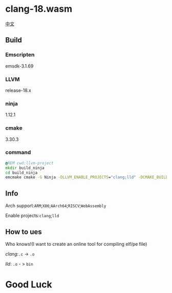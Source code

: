 # clang-18.wasm
[中文](./README-CN.MD)
## Build
### Emscripten
emsdk-3.1.69
### LLVM
release-18.x
### ninja
1.12.1
### cmake
3.30.3
### command
```bat
@REM cwd:llvm-project
mkdir build_ninja
cd build_ninja
emcmake cmake -G Ninja -DLLVM_ENABLE_PROJECTS="clang;lld" -DCMAKE_BUILD_TYPE=MinSizeRel -DLLVM_INCLUDE_TESTS=OFF -DLLVM_INCLUDE_BENCHMARKS=OFF -DLLVM_INCLUDE_EXAMPLES=OFF -DLLVM_HOST_TRIPLE=wasm32-unknown-emscripten -DLLVM_TARGETS_TO_BUILD="ARM;X86;AArch64;RISCV;WebAssembly" -DCMAKE_CXX_FLAGS="-sWASM_BIGINT -sALLOW_MEMORY_GROWTH -sALLOW_TABLE_GROWTH" ../llvm
```

## Info
Arch support:`ARM`;`X86`;`AArch64`;`RISCV`;`WebAssembly`

Enable projects:`clang`;`lld`

## How to ues
Who knows!(I want to create an online tool for compiling elf/pe file)

*clang*:`.c` -> `.o`

*lld*: `.o` - > `bin`

# Good Luck
